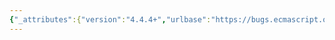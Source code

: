 ```yaml
---
{"_attributes":{"version":"4.4.4+","urlbase":"https://bugs.ecmascript.org/","maintainer":"dherman@mozilla.com"},"bug":{"bug_id":437,"creation_ts":"2012-07-04 00:29:00 -0700","short_desc":"8.9.{1,2}: \"ThisValue\"","delta_ts":"2012-07-08 21:34:17 -0700","product":"Draft for 6th Edition","component":"editorial issue","version":"Rev 8: June 15, 2012 Draft","rep_platform":"All","op_sys":"All","bug_status":"RESOLVED","resolution":"FIXED","priority":"Normal","bug_severity":"normal","everconfirmed":true,"reporter":{"uid":"jmdyck","name":"Michael Dyck"},"assigned_to":{"uid":"allen","name":"Allen Wirfs-Brock"},"long_desc":[{"commentid":1088,"comment_count":0,"who":{"uid":"jmdyck","name":"Michael Dyck"},"bug_when":"2012-07-04 00:29:45 -0700","thetext":"Each of 8.9.1 and 8.9.2 contains a reference to \"ThisValue(V)\",\nwhich is not defined.\n\nChange to \"GetThisValue(V)\" ?"},{"commentid":1124,"comment_count":1,"who":{"uid":"allen","name":"Allen Wirfs-Brock"},"bug_when":"2012-07-07 16:43:59 -0700","thetext":"yes,\n\ncorrected in editor's draft"}]}}
---
```


